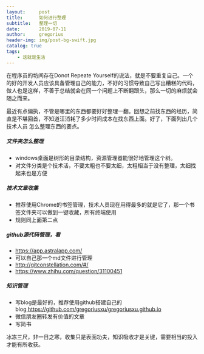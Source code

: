 ```yaml
---
layout:     post
title:      如何进行整理
subtitle:   整理一切
date:       2019-07-11
author:     gregorius
header-img: img/post-bg-swift.jpg
catalog: true
tags:
    - 这就是生活
---
```


在程序员的坊间存在Donot Repeate Yourself的说法，就是不要重复自己。一个的好的开发人员应该具备管理自己的能力，不好的习惯导致自己写出糟糕的代码，
做人也是这样，不善于总结就会在同一个问题上不断翻跟头，那么一切的麻烦就会随之而来。

最近有点偏执，不管是哪里的东西都要好好整理一翻。回想之前找东西的经历，简直是不堪回首，不知道汪消耗了多少时间成本在找东西上面。好了，下面列出几个技术人员
怎么整理东西的要点。

##### 文件夹怎么整理

- windows桌面是树形的目录结构，资源管理器能很好地管理这个树。
- 对文件分类是个技术活，不要太粗也不要太细，太粗相当于没有整理，太细找起来也是方便

##### 技术文章收集
- 推荐使用Chrome的书签管理，技术人员现在用得最多的就是它了，那一个书签文件夹可以做到一键收藏，所有终端使用
- 规则同上面第二点

##### github源代码管理，看
- https://app.astralapp.com/
- 可以自己那一个md文件进行管理
- http://gitconstellation.com/#/
- https://www.zhihu.com/question/31100451

##### 知识管理
- 写blog是最好的，推荐使用github搭建自己的blog,https://github.com/gregoriusxu/gregoriusxu.github.io
- 微信朋友圈转发有价值的文章
- 写简书
  
冰冻三尺，非一日之寒，收集只是表面功夫，知识吸收才是关键，需要相当的投入才能有所收获。

